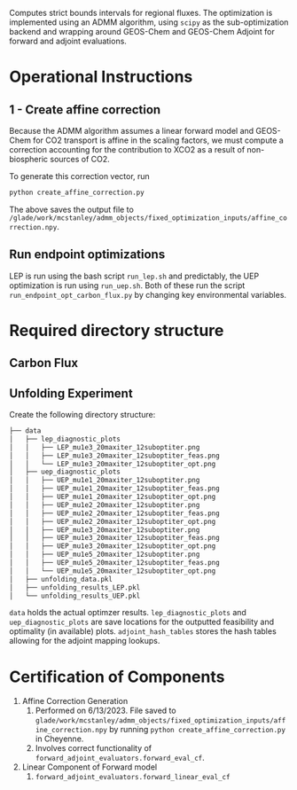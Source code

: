 Computes strict bounds intervals for regional fluxes. The optimization is implemented
using an ADMM algorithm, using `scipy` as the sub-optimization backend and wrapping around
GEOS-Chem and GEOS-Chem Adjoint for forward and adjoint evaluations.

# Operational Instructions
## 1 - Create affine correction
Because the ADMM algorithm assumes a linear forward model and GEOS-Chem for CO2 transport is affine in the scaling factors, we must compute a correction accounting for the contribution to XCO2 as a result of non-biospheric sources of CO2.

To generate this correction vector, run
```bash
python create_affine_correction.py
```
The above saves the output file to `/glade/work/mcstanley/admm_objects/fixed_optimization_inputs/affine_correction.npy`.

## Run endpoint optimizations
LEP is run using the bash script `run_lep.sh` and predictably, the UEP optimization is run using `run_uep.sh`. Both of these run the script `run_endpoint_opt_carbon_flux.py` by changing key environmental variables.

# Required directory structure
## Carbon Flux
>>

## Unfolding Experiment
Create the following directory structure:
```bash
├── data
│   ├── lep_diagnostic_plots
│   │   ├── LEP_mu1e3_20maxiter_12suboptiter.png
│   │   ├── LEP_mu1e3_20maxiter_12suboptiter_feas.png
│   │   └── LEP_mu1e3_20maxiter_12suboptiter_opt.png
│   ├── uep_diagnostic_plots
│   │   ├── UEP_mu1e1_20maxiter_12suboptiter.png
│   │   ├── UEP_mu1e1_20maxiter_12suboptiter_feas.png
│   │   ├── UEP_mu1e1_20maxiter_12suboptiter_opt.png
│   │   ├── UEP_mu1e2_20maxiter_12suboptiter.png
│   │   ├── UEP_mu1e2_20maxiter_12suboptiter_feas.png
│   │   ├── UEP_mu1e2_20maxiter_12suboptiter_opt.png
│   │   ├── UEP_mu1e3_20maxiter_12suboptiter.png
│   │   ├── UEP_mu1e3_20maxiter_12suboptiter_feas.png
│   │   ├── UEP_mu1e3_20maxiter_12suboptiter_opt.png
│   │   ├── UEP_mu1e5_20maxiter_12suboptiter.png
│   │   ├── UEP_mu1e5_20maxiter_12suboptiter_feas.png
│   │   └── UEP_mu1e5_20maxiter_12suboptiter_opt.png
│   ├── unfolding_data.pkl
│   ├── unfolding_results_LEP.pkl
│   └── unfolding_results_UEP.pkl
```
`data` holds the actual optimzer results. `lep_diagnostic_plots` and `uep_diagnostic_plots` are save locations for the outputted feasibility and optimality (in available) plots. `adjoint_hash_tables` stores the hash tables allowing for the adjoint mapping lookups.

# Certification of Components
1. Affine Correction Generation
    1. Performed on 6/13/2023. File saved to `glade/work/mcstanley/admm_objects/fixed_optimization_inputs/affine_correction.npy` by running `python create_affine_correction.py` in Cheyenne.
    2. Involves correct functionality of `forward_adjoint_evaluators.forward_eval_cf`.
2. Linear Component of Forward model
    1. `forward_adjoint_evaluators.forward_linear_eval_cf`